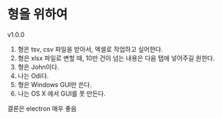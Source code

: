 # 형을 위하여
v1.0.0

1. 형은 tsv, csv 파일을 받아서, 엑셀로 작업하고 싶어한다.
1. 형은 xlsx 파일로 변할 때, 10만 건이 넘는 내용은 다음 탭에 넣어주길 원한다.
1. 형은 John이다.
1. 나는 Odi다.
1. 형은 Windows GUI만 쓴다.
1. 나는 OS X 에서 GUI를 못 만든다.

결론은 electron 매우 좋음
